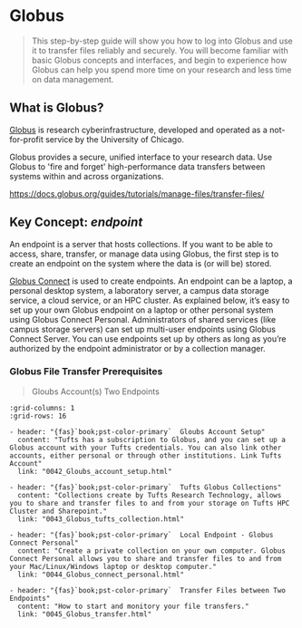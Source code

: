 # Globus

> This step-by-step guide will show you how to log into Globus and use it to transfer files reliably and securely. You will become familiar with basic Globus concepts and interfaces, and begin to experience how Globus can help you spend more time on your research and less time on data management.

## What is Globus?

[Globus](https://www.globus.org/) is research cyberinfrastructure, developed and operated as a not-for-profit service by the University of Chicago.

Globus provides a secure, unified interface to your research data. Use Globus to 'fire and forget' high-performance data transfers between systems within and across organizations.

https://docs.globus.org/guides/tutorials/manage-files/transfer-files/

## Key Concept: *endpoint*

An endpoint is a server that hosts collections. If you want to be able to access, share, transfer, or manage data using Globus, the first  step is to create an endpoint on the system where the data is (or will be) stored.

[Globus Connect](https://www.globus.org/globus-connect) is used to create endpoints. An endpoint can be a laptop, a personal desktop system, a laboratory server, a campus data storage service, a cloud service, or an HPC cluster. As explained below, it’s easy to set up your own Globus endpoint on a laptop or other personal system using  Globus Connect Personal. Administrators of shared services (like campus  storage servers) can set up multi-user endpoints using Globus Connect Server. You can use endpoints set up by others as long as you’re  authorized by the endpoint administrator or by a collection manager.

### Globus File Transfer Prerequisites
> Gloubs Account(s)
> Two Endpoints


```{gallery-grid}
:grid-columns: 1
:grid-rows: 16

- header: "{fas}`book;pst-color-primary`  Gloubs Account Setup"
  content: "Tufts has a subscription to Globus, and you can set up a Globus account with your Tufts credentials. You can also link other accounts, either personal or through other institutions. Link Tufts Account"
  link: "0042_Gloubs_account_setup.html"

- header: "{fas}`book;pst-color-primary`  Tufts Globus Collections"
  content: "Collections create by Tufts Research Technology, allows you to share and transfer files to and from your storage on Tufts HPC Cluster and Sharepoint."
  link: "0043_Globus_tufts_collection.html"

- header: "{fas}`book;pst-color-primary`  Local Endpoint - Globus Connect Personal"
  content: "Create a private collection on your own computer. Globus Connect Personal allows you to share and transfer files to and from your Mac/Linux/Windows laptop or desktop computer."
  link: "0044_Globus_connect_personal.html"

- header: "{fas}`book;pst-color-primary`  Transfer Files between Two Endpoints"
  content: "How to start and monitory your file transfers."
  link: "0045_Globus_transfer.html"

```

